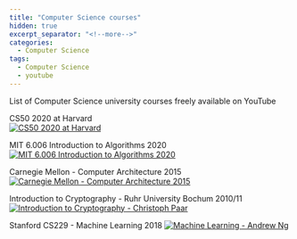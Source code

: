 ```yaml
---
title: "Computer Science courses"
hidden: true
excerpt_separator: "<!--more-->"
categories:
  - Computer Science
tags:
  - Computer Science
  - youtube
---
```


List of Computer Science university courses freely available on YouTube

CS50 2020 at Harvard  
[![CS50 2020 at Harvard](https://img.youtube.com/vi/YoXxevp1WRQ/0.jpg)](https://youtu.be/YoXxevp1WRQ?list=PLhQjrBD2T382_R182iC2gNZI9HzWFMC_8 "Title")

MIT 6.006 Introduction to Algorithms 2020  
[![MIT 6.006 Introduction to Algorithms 2020](https://img.youtube.com/vi/ZA-tUyM_y7s/0.jpg)](https://www.youtube.com/watch?v=ZA-tUyM_y7s&list=PLUl4u3cNGP63EdVPNLG3ToM6LaEUuStEY "Title")

<!--more-->

Carnegie Mellon - Computer Architecture 2015  
[![Carnegie Mellon - Computer Architecture 2015](https://img.youtube.com/vi/zLP_X4wyHbY/0.jpg)](https://www.youtube.com/watch?v=zLP_X4wyHbY&list=PL5PHm2jkkXmi5CxxI7b3JCL1TWybTDtKq "Title")

Introduction to Cryptography - Ruhr University Bochum 2010/11
[![Introduction to Cryptography - Christoph Paar](https://img.youtube.com/vi/l-7YW06BFNs/0.jpg)](https://www.youtube.com/channel/UC1usFRN4LCMcfIV7UjHNuQg/videos "Title")

Stanford CS229 - Machine Learning 2018 
[![Machine Learning - Andrew Ng](https://img.youtube.com/vi/jGwO_UgTS7I/0.jpg)](https://youtu.be/jGwO_UgTS7I?list=PLoROMvodv4rMiGQp3WXShtMGgzqpfVfbU "Title")
